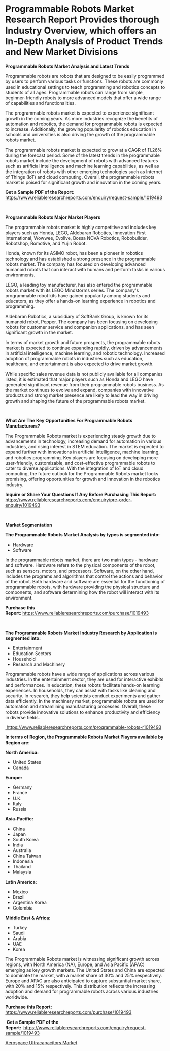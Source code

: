 <p><h1>Programmable Robots Market Research Report Provides thorough Industry Overview, which offers an In-Depth Analysis of Product Trends and New Market Divisions</h1></p><p><strong>Programmable Robots Market Analysis and Latest Trends</strong></p>
<p><p>Programmable robots are robots that are designed to be easily programmed by users to perform various tasks or functions. These robots are commonly used in educational settings to teach programming and robotics concepts to students of all ages. Programmable robots can range from simple, beginner-friendly robots to more advanced models that offer a wide range of capabilities and functionalities.</p><p>The programmable robots market is expected to experience significant growth in the coming years. As more industries recognize the benefits of automation and robotics, the demand for programmable robots is expected to increase. Additionally, the growing popularity of robotics education in schools and universities is also driving the growth of the programmable robots market.</p><p>The programmable robots market is expected to grow at a CAGR of 11.26% during the forecast period. Some of the latest trends in the programmable robots market include the development of robots with advanced features such as artificial intelligence and machine learning capabilities, as well as the integration of robots with other emerging technologies such as Internet of Things (IoT) and cloud computing. Overall, the programmable robots market is poised for significant growth and innovation in the coming years.</p></p>
<p><strong>Get a Sample PDF of the Report:&nbsp;</strong> <a href="https://www.reliableresearchreports.com/enquiry/request-sample/1019493">https://www.reliableresearchreports.com/enquiry/request-sample/1019493</a></p>
<p>&nbsp;</p>
<p><strong>Programmable Robots Major Market Players</strong></p>
<p><p>The programmable robots market is highly competitive and includes key players such as Honda, LEGO, Aldebaran Robotics, Innovation First International, Wowwee, Evollve, Bossa NOVA Robotics, Robobuilder, Robotshop, Romotive, and Yujin Robot.</p><p>Honda, known for its ASIMO robot, has been a pioneer in robotics technology and has established a strong presence in the programmable robots market. The company has focused on developing advanced humanoid robots that can interact with humans and perform tasks in various environments.</p><p>LEGO, a leading toy manufacturer, has also entered the programmable robots market with its LEGO Mindstorms series. The company's programmable robot kits have gained popularity among students and educators, as they offer a hands-on learning experience in robotics and programming.</p><p>Aldebaran Robotics, a subsidiary of SoftBank Group, is known for its humanoid robot, Pepper. The company has been focusing on developing robots for customer service and companion applications, and has seen significant growth in the market.</p><p>In terms of market growth and future prospects, the programmable robots market is expected to continue expanding rapidly, driven by advancements in artificial intelligence, machine learning, and robotic technology. Increased adoption of programmable robots in industries such as education, healthcare, and entertainment is also expected to drive market growth.</p><p>While specific sales revenue data is not publicly available for all companies listed, it is estimated that major players such as Honda and LEGO have generated significant revenue from their programmable robots business. As the market continues to evolve and expand, companies with innovative products and strong market presence are likely to lead the way in driving growth and shaping the future of the programmable robots market.</p></p>
<p>&nbsp;</p>
<p><strong>What Are The Key Opportunities For Programmable Robots Manufacturers?</strong></p>
<p><p>The Programmable Robots market is experiencing steady growth due to advancements in technology, increasing demand for automation in various industries, and rising interest in STEM education. The market is expected to expand further with innovations in artificial intelligence, machine learning, and robotics programming. Key players are focusing on developing more user-friendly, customizable, and cost-effective programmable robots to cater to diverse applications. With the integration of IoT and cloud computing, the future outlook for the Programmable Robots market looks promising, offering opportunities for growth and innovation in the robotics industry.</p></p>
<p><strong>Inquire or Share Your Questions If Any Before Purchasing This Report:</strong> <a href="https://www.reliableresearchreports.com/enquiry/pre-order-enquiry/1019493">https://www.reliableresearchreports.com/enquiry/pre-order-enquiry/1019493</a></p>
<p>&nbsp;</p>
<p><strong>Market Segmentation</strong></p>
<p><strong>The Programmable Robots Market Analysis by types is segmented into:</strong></p>
<p><ul><li>Hardware</li><li>Software</li></ul></p>
<p><p>In the programmable robots market, there are two main types - hardware and software. Hardware refers to the physical components of the robot, such as sensors, motors, and processors. Software, on the other hand, includes the programs and algorithms that control the actions and behavior of the robot. Both hardware and software are essential for the functioning of programmable robots, with hardware providing the physical structure and components, and software determining how the robot will interact with its environment.</p></p>
<p><strong>Purchase this Report:&nbsp;</strong><a href="https://www.reliableresearchreports.com/purchase/1019493">https://www.reliableresearchreports.com/purchase/1019493</a></p>
<p>&nbsp;</p>
<p><strong>The Programmable Robots Market Industry Research by Application is segmented into:</strong></p>
<p><ul><li>Entertainment</li><li>Education Sectors</li><li>Household</li><li>Research and Machinery</li></ul></p>
<p><p>Programmable robots have a wide range of applications across various industries. In the entertainment sector, they are used for interactive exhibits and performances. In education, these robots facilitate hands-on learning experiences. In households, they can assist with tasks like cleaning and security. In research, they help scientists conduct experiments and gather data efficiently. In the machinery market, programmable robots are used for automation and streamlining manufacturing processes. Overall, these robots provide innovative solutions to enhance productivity and efficiency in diverse fields.</p></p>
<p><a href="https://www.reliableresearchreports.com/programmable-robots-r1019493">&nbsp;https://www.reliableresearchreports.com/programmable-robots-r1019493</a></p>
<p><strong>In terms of Region, the Programmable Robots Market Players available by Region are:</strong></p>
<p>
    <p> <strong> North America: </strong>
        <ul>
            <li>United States</li>
            <li>Canada</li>
        </ul>
        </p> 
    <p> <strong> Europe: </strong>
        <ul>
            <li>Germany</li>
            <li>France</li>
            <li>U.K.</li>
            <li>Italy</li>
            <li>Russia</li>
        </ul>
        </p> 
    <p> <strong> Asia-Pacific: </strong>
        <ul>
            <li>China</li>
            <li>Japan</li>
            <li>South Korea</li>
            <li>India</li>
            <li>Australia</li>
            <li>China Taiwan</li>
            <li>Indonesia</li>
            <li>Thailand</li>
            <li>Malaysia</li>
        </ul>
        </p> 
    <p> <strong> Latin America: </strong>
        <ul>
            <li>Mexico</li>
            <li>Brazil</li>
            <li>Argentina Korea</li>
            <li>Colombia</li>
        </ul>
        </p> 
    <p> <strong> Middle East & Africa: </strong>
        <ul>
            <li>Turkey</li>
            <li>Saudi</li>
            <li>Arabia</li>
            <li>UAE</li>
            <li>Korea</li>
        </ul>
    </p>
    </p>
<p><p>The Programmable Robots market is witnessing significant growth across regions, with North America (NA), Europe, and Asia Pacific (APAC) emerging as key growth markets. The United States and China are expected to dominate the market, with a market share of 30% and 25% respectively. Europe and APAC are also anticipated to capture substantial market share, with 20% and 15% respectively. This distribution reflects the increasing adoption and demand for programmable robots across various industries worldwide.</p></p>
<p><strong>Purchase this Report: </strong><a href="https://www.reliableresearchreports.com/purchase/1019493">https://www.reliableresearchreports.com/purchase/1019493</a></p>
<p>&nbsp;<strong>Get a Sample PDF of the Report:&nbsp;&nbsp;</strong><a href="https://www.reliableresearchreports.com/enquiry/request-sample/1019493">https://www.reliableresearchreports.com/enquiry/request-sample/1019493</a></p>
<p><strong></strong></p>
<p><p><a href="https://github.com/dylanMarshall42/Market-Research-Report-List-1/blob/main/aerospace-ultracapacitors-market.md">Aerospace Ultracapacitors Market</a></p></p>